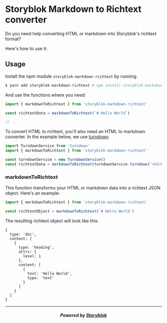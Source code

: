 # Storyblok Markdown to Richtext converter

Do you need help converting HTML or markdown into Storyblok's richtext format? 

Here's how to use it:
## Usage

Install the npm module `storyblok-markdown-richtext` by running:

```sh
$ yarn add storyblok-markdown-richtext # npm install storyblok-markdown-richtext
```

And use the functions where you need:

```js
import { markdownToRichtext } from 'storyblok-markdown-richtext'

const richtextData = markdownToRichtext(`# Hello World`)

// ...
```

To convert HTML to richtext, you'll also need an HTML to markdown converter. In the example below, we use [turndown](https://github.com/domchristie/turndown).

```js
import TurndownService from 'turndown'
import { markdownToRichtext } from 'storyblok-markdown-richtext'

const turndownService = new TurndownService()
const richtextData = markdownToRichtext(turndownService.turndown('<h1>Hello world!</h1>'))
```


### markdownToRichtext

This function transforms your HTML or markdown data into a richtext JSON object. Here's an example:

```js
import { markdownToRichtext } from 'storyblok-markdown-richtext'

const richtextObject = markdownToRichtext(`# Hello World`)
```

The resulting richtext object will look like this:

```
{
  type: 'doc',
  content: [
    {
      type: 'heading',
      attrs: {
        level: 1
      },
      content: [
        {
          text: 'Hello World',
          type: 'text'
        }
      ]
    }
  ]
}
```

---

<p align="center">
  <h5 align="center">Powered by <a href="https://www.storyblok.com/" title="link to the Storyblok website">Storyblok</a></h5>
</p>
